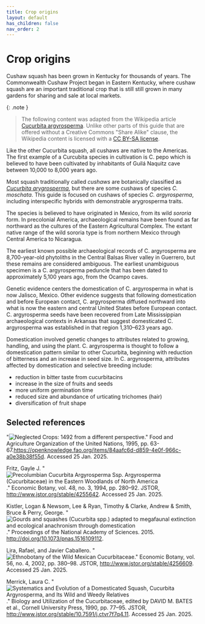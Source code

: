 ```yaml
---
title: Crop origins
layout: default
has_children: false
nav_order: 2
---
```


# Crop origins

Cushaw squash has been grown in Kentucky for thousands of years. The Commonwealth Cushaw Project began in Eastern Kentucky, where cushaw squash are an important traditional crop that is still still grown in many gardens for sharing and sale at local markets.

{: .note }
> The following content was adapted from the Wikipedia article [Cucurbita argyrosperma](https://wikipedia.org/Cucurbita_argyrosperma). Unlike other parts of this guide that are offered without a Creative Commons "Share Alike" clause, the Wikipedia content is licensed with a [CC BY-SA license](https://en.wikipedia.org/wiki/Wikipedia:Text_of_the_Creative_Commons_Attribution-ShareAlike_4.0_International_License).

Like the other Cucurbita squash, all cushaws are native to the Americas.  The first example of a Curcubita species in cultivation is C. pepo which is believed to have been cultivated by inhabitants of Guilá Naquitz cave between 10,000 to 8,000 years ago.

Most squash traditionally called _cushaws_ are botanically classified as _[Cucurbita arygrosperma](https://en.wikipedia.org/wiki/Cucurbita_argyrosperma)_, but there are some cushaws of species _C. moschata_. This guide is focused on cushaws of species _C. argyrosperma_, including interspecific hybrids with demonstrable arygrosperma traits.

The species is believed to have originated in Mexico, from its wild *sororia* form. In precolonial America, archaeological remains have been found as far northward as the cultures of the Eastern Agricultural Complex. The extant native range of the wild sororia type is from northern Mexico through Central America to Nicaragua.

The earliest known possible archaeological records of C. argyrosperma are 8,700-year-old phytoliths in the Central Balsas River valley in Guerrero, but these remains are considered ambiguous. The earliest unambiguous specimen is a C. argyrosperma peduncle that has been dated to approximately 5,100 years ago, from the Ocampo caves.

Genetic evidence centers the domestication of C. argyrosperma in what is now Jalisco, Mexico. Other evidence suggests that following domestication and before European contact, C. argyrosperma diffused northward into what is now the eastern and central United States before European contact. C. argyrosperma seeds have been recovered from Late Mississippian archaeological contexts in Arkansas that suggest domesticated C. argyrosperma was established in that region 1,310–623 years ago.

Domestication involved genetic changes to attributes related to growing, handling, and using the plant. C. argyrosperma is thought to follow a domestication pattern similar to other Cucurbita, beginning with reduction of bitterness and an increase in seed size. In C. argyrosperma, attributes affected by domestication and selective breeding include:
* reduction in bitter taste from cucurbitacins
* increase in the size of fruits and seeds
* more uniform germination time
* reduced size and abundance of urticating trichomes (hair)
* diversification of fruit shape

## Selected references
"![Neglected Crops: 1492 from a different perspective](https://openknowledge.fao.org/items/84aafc6d-d859-4e0f-966c-a0e38b38f55d)." Food and Agriculture Organization of the United Nations, 1995, pp. 63-67.https://openknowledge.fao.org/items/84aafc6d-d859-4e0f-966c-a0e38b38f55d. Accessed 25 Jan. 2025.

Fritz, Gayle J. "![Precolumbian Cucurbita Argyrosperma Ssp. Argyrosperma (Cucurbitaceae) in the Eastern Woodlands of North America](http://www.jstor.org/stable/4255642)." Economic Botany, vol. 48, no. 3, 1994, pp. 280–92. JSTOR, http://www.jstor.org/stable/4255642. Accessed 25 Jan. 2025.

Kistler, Logan & Newsom, Lee & Ryan, Timothy & Clarke, Andrew & Smith, Bruce & Perry, George. "![Gourds and squashes (Cucurbita spp.) adapted to megafaunal extinction and ecological anachronism through domestication](http://doi.org/10.1073/pnas.1516109112)." Proceedings of the National Academy of Sciences. 2015. http://doi.org/10.1073/pnas.1516109112. 

Lira, Rafael, and Javier Caballero. "![Ethnobotany of the Wild Mexican Cucurbitaceae](http://www.jstor.org/stable/4256609)." Economic Botany, vol. 56, no. 4, 2002, pp. 380–98. JSTOR, http://www.jstor.org/stable/4256609. Accessed 25 Jan. 2025.

Merrick, Laura C. "![Systematics and Evolution of a Domesticated Squash, Cucurbita Argyrosperma, and Its Wild and Weedy Relatives](http://www.jstor.org/stable/10.7591/j.ctvr7f7q4.11)." Biology and Utilization of the Cucurbitaceae, edited by DAVID M. BATES et al., Cornell University Press, 1990, pp. 77–95. JSTOR, http://www.jstor.org/stable/10.7591/j.ctvr7f7q4.11. Accessed 25 Jan. 2025.
